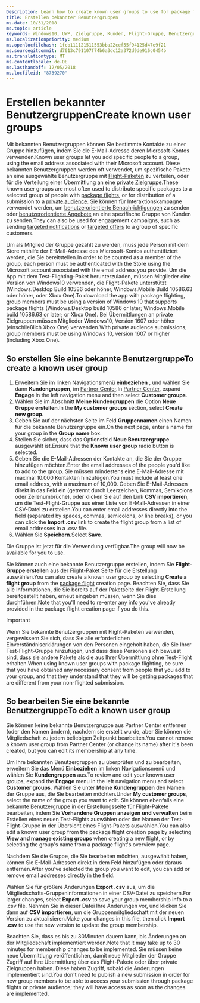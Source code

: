 ```yaml
---
Description: Learn how to create known user groups to use for package flighting and more.
title: Erstellen bekannter Benutzergruppen
ms.date: 10/31/2018
ms.topic: article
keywords: Windows10, UWP, Zielgruppe, Kunden, Flight-Gruppe, Benutzergruppen, bekannte Benutzer
ms.localizationpriority: medium
ms.openlocfilehash: 1fcb111121511553bba22cef55f94125d47e9f21
ms.sourcegitcommit: d7613c791107f74b6a3dc12a372d9de916c0454b
ms.translationtype: MT
ms.contentlocale: de-DE
ms.lasthandoff: 12/05/2018
ms.locfileid: "8739270"
---
```

# <a name="create-known-user-groups"></a><span data-ttu-id="bf941-103">Erstellen bekannter Benutzergruppen</span><span class="sxs-lookup"><span data-stu-id="bf941-103">Create known user groups</span></span>

<span data-ttu-id="bf941-104">Mit bekannten Benutzergruppen können Sie bestimmte Kontakte zu einer Gruppe hinzufügen, indem Sie die E-Mail-Adresse deren Microsoft-Kontos verwenden.</span><span class="sxs-lookup"><span data-stu-id="bf941-104">Known user groups let you add specific people to a group, using the email address associated with their Microsoft account.</span></span> <span data-ttu-id="bf941-105">Diese bekannten Benutzergruppen werden oft verwendet, um spezifische Pakete an eine ausgewählte Benutzergruppe mit [Flight-Paketen](package-flights.md) zu verteilen, oder für die Verteilung einer Übermittlung an eine [private Zielgruppe](choose-visibility-options.md#audience).</span><span class="sxs-lookup"><span data-stu-id="bf941-105">These known user groups are most often used to distribute specific packages to a selected group of people with [package flights](package-flights.md), or for distribution of a submission to a [private audience](choose-visibility-options.md#audience).</span></span> <span data-ttu-id="bf941-106">Sie können für Interaktionskampagne verwendet werden, um [benutzerorientierte Benachrichtigungen](send-push-notifications-to-your-apps-customers.md) zu senden oder [benutzerorientierte Angebote](use-targeted-offers-to-maximize-engagement-and-conversions.md) an eine spezifische Gruppe von Kunden zu senden.</span><span class="sxs-lookup"><span data-stu-id="bf941-106">They can also be used for engagement campaigns, such as sending [targeted notifications](send-push-notifications-to-your-apps-customers.md) or [targeted offers](use-targeted-offers-to-maximize-engagement-and-conversions.md) to a group of specific customers.</span></span>

<span data-ttu-id="bf941-107">Um als Mitglied der Gruppe gezählt zu werden, muss jede Person mit dem Store mithilfe der E-Mail-Adresse des Microsoft-Kontos authentifiziert werden, die Sie bereitstellen.</span><span class="sxs-lookup"><span data-stu-id="bf941-107">In order to be counted as a member of the group, each person must be authenticated with the Store using the Microsoft account associated with the email address you provide.</span></span> <span data-ttu-id="bf941-108">Um die App mit dem Test-Flighting-Paket herunterzuladen, müssen Mitglieder eine Version von Windows10 verwenden, die Flight-Pakete unterstützt (Windows.Desktop Build 10586 oder höher, Windows.Mobile Build 10586.63 oder höher, oder Xbox One).</span><span class="sxs-lookup"><span data-stu-id="bf941-108">To download the app with package flighting, group members must be using a version of Windows 10 that supports package flights (Windows.Desktop build 10586 or later; Windows.Mobile build 10586.63 or later; or Xbox One).</span></span> <span data-ttu-id="bf941-109">Bei Übermittlungen an private Zielgruppen müssen Mitglieder Windows10, Version 1607 oder höher (einschließlich Xbox One) verwenden.</span><span class="sxs-lookup"><span data-stu-id="bf941-109">With private audience submissions, group members must be using Windows 10, version 1607 or higher (including Xbox One).</span></span>

## <a name="to-create-a-known-user-group"></a><span data-ttu-id="bf941-110">So erstellen Sie eine bekannte Benutzergruppe</span><span class="sxs-lookup"><span data-stu-id="bf941-110">To create a known user group</span></span>

1. <span data-ttu-id="bf941-111">Erweitern Sie im linken Navigationsmenü **einbeziehen** , und wählen Sie dann **Kundengruppen**, im [Partner Center](https://partner.microsoft.com/dashboard).</span><span class="sxs-lookup"><span data-stu-id="bf941-111">In [Partner Center](https://partner.microsoft.com/dashboard), expand **Engage** in the left navigation menu and then select **Customer groups**.</span></span> 
2. <span data-ttu-id="bf941-112">Wählen Sie im Abschnitt **Meine Kundengruppen** die Option **Neue Gruppe erstellen**.</span><span class="sxs-lookup"><span data-stu-id="bf941-112">In the **My customer groups** section, select **Create new group**.</span></span>
3. <span data-ttu-id="bf941-113">Geben Sie auf der nächsten Seite im Feld **Gruppennamen** einen Namen für die bekannte Benutzergruppe ein.</span><span class="sxs-lookup"><span data-stu-id="bf941-113">On the next page, enter a name for your group in the **Group name** box.</span></span>
4. <span data-ttu-id="bf941-114">Stellen Sie sicher, dass das Optionsfeld **Neue Benutzergruppe** ausgewählt ist.</span><span class="sxs-lookup"><span data-stu-id="bf941-114">Ensure that the **Known user group** radio button is selected.</span></span>
5. <span data-ttu-id="bf941-115">Geben Sie die E-Mail-Adressen der Kontakte an, die Sie der Gruppe hinzufügen möchten.</span><span class="sxs-lookup"><span data-stu-id="bf941-115">Enter the email addresses of the people you'd like to add to the group.</span></span> <span data-ttu-id="bf941-116">Sie müssen mindestens eine E-Mail-Adresse mit maximal 10.000 Kontakten hinzufügen.</span><span class="sxs-lookup"><span data-stu-id="bf941-116">You must include at least one email address, with a maximum of 10,000.</span></span> <span data-ttu-id="bf941-117">Geben Sie E-Mail-Adressen direkt in das Feld ein (getrennt durch Leerzeichen, Kommas, Semikolons oder Zeilenumbrüche), oder klicken Sie auf den Link **CSV importieren**, um die Test-Flight-Gruppe aus einer Liste von E-Mail-Adressen in einer CSV-Datei zu erstellen.</span><span class="sxs-lookup"><span data-stu-id="bf941-117">You can enter email addresses directly into the field (separated by spaces, commas, semicolons, or line breaks), or you can click the **Import .csv** link to create the flight group from a list of email addresses in a .csv file.</span></span>
6. <span data-ttu-id="bf941-118">Wählen Sie **Speichern**.</span><span class="sxs-lookup"><span data-stu-id="bf941-118">Select **Save**.</span></span>

<span data-ttu-id="bf941-119">Die Gruppe ist jetzt für die Verwendung verfügbar.</span><span class="sxs-lookup"><span data-stu-id="bf941-119">The group will now be available for you to use.</span></span>

<span data-ttu-id="bf941-120">Sie können auch eine bekannte Benutzergruppe erstellen, indem Sie **Flight-Gruppe erstellen** aus der [Flight-Paket](package-flights.md) Seite für die Erstellung auswählen.</span><span class="sxs-lookup"><span data-stu-id="bf941-120">You can also create a known user group by selecting **Create a flight group** from the [package flight](package-flights.md) creation page.</span></span> <span data-ttu-id="bf941-121">Beachten Sie, dass Sie alle Informationen, die Sie bereits auf der Paketseite der Flight-Erstellung bereitgestellt haben, erneut eingeben müssen, wenn Sie dies durchführen.</span><span class="sxs-lookup"><span data-stu-id="bf941-121">Note that you'll need to re-enter any info you've already provided in the package flight creation page if you do this.</span></span>

> [!IMPORTANT]
> <span data-ttu-id="bf941-122">Wenn Sie bekannte Benutzergruppen mit Flight-Paketen verwenden, vergewissern Sie sich, dass Sie alle erforderlichen Einverständniserklärungen von den Personen eingeholt haben, die Sie Ihrer Test-Flight-Gruppe hinzufügen, und dass diese Personen sich bewusst sind, dass sie andere Pakete als die aus Ihrer Übermittlung ohne Test-Flight erhalten.</span><span class="sxs-lookup"><span data-stu-id="bf941-122">When using known user groups with package flighting, be sure that you have obtained any necessary consent from people that you add to your group, and that they understand that they will be getting packages that are different from your non-flighted submission.</span></span> 

## <a name="to-edit-a-known-user-group"></a><span data-ttu-id="bf941-123">So bearbeiten Sie eine bekannte Benutzergruppe</span><span class="sxs-lookup"><span data-stu-id="bf941-123">To edit a known user group</span></span>

<span data-ttu-id="bf941-124">Sie können keine bekannte Benutzergruppe aus Partner Center entfernen (oder den Namen ändern), nachdem sie erstellt wurde, aber Sie können die Mitgliedschaft zu jedem beliebigen Zeitpunkt bearbeiten.</span><span class="sxs-lookup"><span data-stu-id="bf941-124">You cannot remove a known user group from Partner Center (or change its name) after it's been created, but you can edit its membership at any time.</span></span>

<span data-ttu-id="bf941-125">Um Ihre bekannten Benutzergruppen zu überprüfen und zu bearbeiten, erweitern Sie das Menü **Einbeziehen** im linken Navigationsmenü und wählen Sie **Kundengruppen** aus.</span><span class="sxs-lookup"><span data-stu-id="bf941-125">To review and edit your known user groups, expand the **Engage** menu in the left navigation menu and select **Customer groups**.</span></span> <span data-ttu-id="bf941-126">Wählen Sie unter **Meine Kundengruppen** den Namen der Gruppe aus, die Sie bearbeiten möchten.</span><span class="sxs-lookup"><span data-stu-id="bf941-126">Under **My customer groups**, select the name of the group you want to edit.</span></span> <span data-ttu-id="bf941-127">Sie können ebenfalls eine bekannte Benutzergruppe in der Erstellungsseite für Flight-Pakete bearbeiten, indem Sie **Vorhandene Gruppen anzeigen und verwalten** beim Erstellen eines neuen Test-Flights auswählen oder den Namen der Test-Flight-Gruppe in der Übersicht eines Flight-Pakets auswählen.</span><span class="sxs-lookup"><span data-stu-id="bf941-127">You can also edit a known user group from the package flight creation page by selecting **View and manage existing groups** when creating a new flight, or by selecting the group's name from a package flight's overview page.</span></span> 

<span data-ttu-id="bf941-128">Nachdem Sie die Gruppe, die Sie bearbeiten möchten, ausgewählt haben, können Sie E-Mail-Adressen direkt in dem Feld hinzufügen oder daraus entfernen.</span><span class="sxs-lookup"><span data-stu-id="bf941-128">After you've selected the group you want to edit, you can add or remove email addresses directly in the field.</span></span>

<span data-ttu-id="bf941-129">Wählen Sie für größere Änderungen **Export .csv** aus, um die Mitgliedschafts-Gruppeninformationen in einer CSV-Datei zu speichern.</span><span class="sxs-lookup"><span data-stu-id="bf941-129">For larger changes, select **Export .csv** to save your group membership info to a .csv file.</span></span> <span data-ttu-id="bf941-130">Nehmen Sie in dieser Datei Ihre Änderungen vor, und klicken Sie dann auf **CSV importieren**, um die Gruppenmitgliedschaft mit der neuen Version zu aktualisieren.</span><span class="sxs-lookup"><span data-stu-id="bf941-130">Make your changes in this file, then click **Import .csv** to use the new version to update the group membership.</span></span>

<span data-ttu-id="bf941-131">Beachten Sie, dass es bis zu 30Minuten dauern kann, bis Änderungen an der Mitgliedschaft implementiert werden.</span><span class="sxs-lookup"><span data-stu-id="bf941-131">Note that it may take up to 30 minutes for membership changes to be implemented.</span></span> <span data-ttu-id="bf941-132">Sie müssen keine neue Übermittlung veröffentlichen, damit neue Mitglieder der Gruppe Zugriff auf Ihre Übermittlung über das Flight-Pakete oder über private Zielgruppen haben. Diese haben Zugriff, sobald die Änderungen implementiert sind.</span><span class="sxs-lookup"><span data-stu-id="bf941-132">You don't need to publish a new submission in order for new group members to be able to access your submission through package flights or private audience; they will have access as soon as the changes are implemented.</span></span> 






